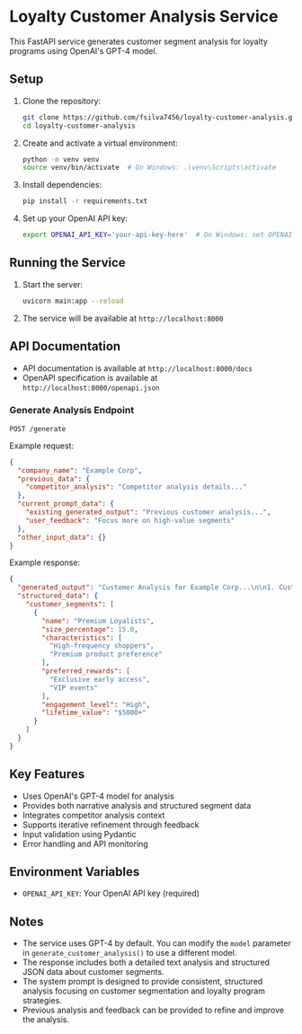 # Loyalty Customer Analysis Service

This FastAPI service generates customer segment analysis for loyalty programs using OpenAI's GPT-4 model.

## Setup

1. Clone the repository:
   ```bash
   git clone https://github.com/fsilva7456/loyalty-customer-analysis.git
   cd loyalty-customer-analysis
   ```

2. Create and activate a virtual environment:
   ```bash
   python -m venv venv
   source venv/bin/activate  # On Windows: .\venv\Scripts\activate
   ```

3. Install dependencies:
   ```bash
   pip install -r requirements.txt
   ```

4. Set up your OpenAI API key:
   ```bash
   export OPENAI_API_KEY='your-api-key-here'  # On Windows: set OPENAI_API_KEY=your-api-key-here
   ```

## Running the Service

1. Start the server:
   ```bash
   uvicorn main:app --reload
   ```

2. The service will be available at `http://localhost:8000`

## API Documentation

- API documentation is available at `http://localhost:8000/docs`
- OpenAPI specification is available at `http://localhost:8000/openapi.json`

### Generate Analysis Endpoint

`POST /generate`

Example request:
```json
{
  "company_name": "Example Corp",
  "previous_data": {
    "competitor_analysis": "Competitor analysis details..."
  },
  "current_prompt_data": {
    "existing_generated_output": "Previous customer analysis...",
    "user_feedback": "Focus more on high-value segments"
  },
  "other_input_data": {}
}
```

Example response:
```json
{
  "generated_output": "Customer Analysis for Example Corp...\n\n1. Customer Base Overview...\n2. Key Segments...\n3. Loyalty Program Recommendations...",
  "structured_data": {
    "customer_segments": [
      {
        "name": "Premium Loyalists",
        "size_percentage": 15.0,
        "characteristics": [
          "High-frequency shoppers",
          "Premium product preference"
        ],
        "preferred_rewards": [
          "Exclusive early access",
          "VIP events"
        ],
        "engagement_level": "High",
        "lifetime_value": "$5000+"
      }
    ]
  }
}
```

## Key Features

- Uses OpenAI's GPT-4 model for analysis
- Provides both narrative analysis and structured segment data
- Integrates competitor analysis context
- Supports iterative refinement through feedback
- Input validation using Pydantic
- Error handling and API monitoring

## Environment Variables

- `OPENAI_API_KEY`: Your OpenAI API key (required)

## Notes

- The service uses GPT-4 by default. You can modify the `model` parameter in `generate_customer_analysis()` to use a different model.
- The response includes both a detailed text analysis and structured JSON data about customer segments.
- The system prompt is designed to provide consistent, structured analysis focusing on customer segmentation and loyalty program strategies.
- Previous analysis and feedback can be provided to refine and improve the analysis.
